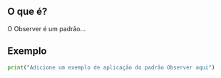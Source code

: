 
## O que é?
O Observer é um padrão...

## Exemplo
```python
print("Adicione um exemplo de aplicação do padrão Observer aqui")
```